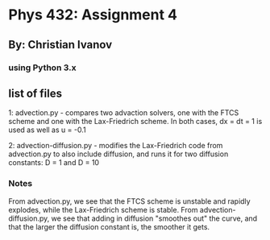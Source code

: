 # Phys 432: Assignment 4
## By: Christian Ivanov
### using Python 3.x

## list of files
1: advection.py - compares two advaction solvers, one with the FTCS scheme and one with the Lax-Friedrich scheme. In both cases, dx = dt = 1 is used as well as u = -0.1

2: advection-diffusion.py - modifies the Lax-Friedrich code from advection.py to also include diffusion, and runs it for two diffusion constants: D = 1 and D = 10

### Notes
From advection.py, we see that the FTCS scheme is unstable and rapidly explodes, while the Lax-Friedrich scheme is stable.
From advection-diffusion.py, we see that adding in diffusion "smoothes out" the curve, and that the larger the diffusion constant is, the smoother it gets.

